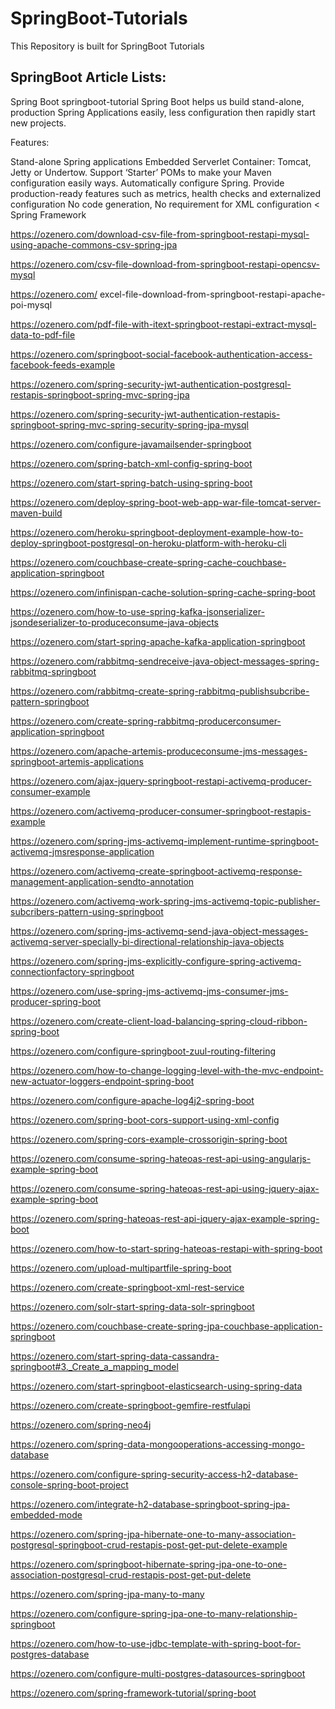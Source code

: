 # SpringBoot-Tutorials
This Repository is built for SpringBoot Tutorials

SpringBoot Article Lists:
------------------------

Spring Boot
springboot-tutorial
Spring Boot helps us build stand-alone, production Spring Applications easily, less configuration then rapidly start new projects.

Features:

Stand-alone Spring applications
Embedded Serverlet Container: Tomcat, Jetty or Undertow.
Support ‘Starter’ POMs to make your Maven configuration easily ways.
Automatically configure Spring.
Provide production-ready features such as metrics, health checks and externalized configuration
No code generation, No requirement for XML configuration
< Spring Framework

https://ozenero.com/download-csv-file-from-springboot-restapi-mysql-using-apache-commons-csv-spring-jpa

https://ozenero.com/csv-file-download-from-springboot-restapi-opencsv-mysql

https://ozenero.com/
excel-file-download-from-springboot-restapi-apache-poi-mysql

https://ozenero.com/pdf-file-with-itext-springboot-restapi-extract-mysql-data-to-pdf-file

https://ozenero.com/springboot-social-facebook-authentication-access-facebook-feeds-example

https://ozenero.com/spring-security-jwt-authentication-postgresql-restapis-springboot-spring-mvc-spring-jpa

https://ozenero.com/spring-security-jwt-authentication-restapis-springboot-spring-mvc-spring-security-spring-jpa-mysql

https://ozenero.com/configure-javamailsender-springboot

https://ozenero.com/spring-batch-xml-config-spring-boot

https://ozenero.com/start-spring-batch-using-spring-boot

https://ozenero.com/deploy-spring-boot-web-app-war-file-tomcat-server-maven-build

https://ozenero.com/heroku-springboot-deployment-example-how-to-deploy-springboot-postgresql-on-heroku-platform-with-heroku-cli

https://ozenero.com/couchbase-create-spring-cache-couchbase-application-springboot

https://ozenero.com/infinispan-cache-solution-spring-cache-spring-boot

https://ozenero.com/how-to-use-spring-kafka-jsonserializer-jsondeserializer-to-produceconsume-java-objects

https://ozenero.com/start-spring-apache-kafka-application-springboot

https://ozenero.com/rabbitmq-sendreceive-java-object-messages-spring-rabbitmq-springboot

https://ozenero.com/rabbitmq-create-spring-rabbitmq-publishsubcribe-pattern-springboot

https://ozenero.com/create-spring-rabbitmq-producerconsumer-application-springboot

https://ozenero.com/apache-artemis-produceconsume-jms-messages-springboot-artemis-applications

https://ozenero.com/ajax-jquery-springboot-restapi-activemq-producer-consumer-example

https://ozenero.com/activemq-producer-consumer-springboot-restapis-example

https://ozenero.com/spring-jms-activemq-implement-runtime-springboot-activemq-jmsresponse-application

https://ozenero.com/activemq-create-springboot-activemq-response-management-application-sendto-annotation

https://ozenero.com/activemq-work-spring-jms-activemq-topic-publisher-subcribers-pattern-using-springboot

https://ozenero.com/spring-jms-activemq-send-java-object-messages-activemq-server-specially-bi-directional-relationship-java-objects

https://ozenero.com/spring-jms-explicitly-configure-spring-activemq-connectionfactory-springboot

https://ozenero.com/use-spring-jms-activemq-jms-consumer-jms-producer-spring-boot

https://ozenero.com/create-client-load-balancing-spring-cloud-ribbon-spring-boot

https://ozenero.com/configure-springboot-zuul-routing-filtering

https://ozenero.com/how-to-change-logging-level-with-the-mvc-endpoint-new-actuator-loggers-endpoint-spring-boot

https://ozenero.com/configure-apache-log4j2-spring-boot

https://ozenero.com/spring-boot-cors-support-using-xml-config

https://ozenero.com/spring-cors-example-crossorigin-spring-boot

https://ozenero.com/consume-spring-hateoas-rest-api-using-angularjs-example-spring-boot

https://ozenero.com/consume-spring-hateoas-rest-api-using-jquery-ajax-example-spring-boot

https://ozenero.com/spring-hateoas-rest-api-jquery-ajax-example-spring-boot

https://ozenero.com/how-to-start-spring-hateoas-restapi-with-spring-boot

https://ozenero.com/upload-multipartfile-spring-boot

https://ozenero.com/create-springboot-xml-rest-service

https://ozenero.com/solr-start-spring-data-solr-springboot

https://ozenero.com/couchbase-create-spring-jpa-couchbase-application-springboot

https://ozenero.com/start-spring-data-cassandra-springboot#3._Create_a_mapping_model

https://ozenero.com/start-springboot-elasticsearch-using-spring-data

https://ozenero.com/create-springboot-gemfire-restfulapi

https://ozenero.com/spring-neo4j

https://ozenero.com/spring-data-mongooperations-accessing-mongo-database

https://ozenero.com/configure-spring-security-access-h2-database-console-spring-boot-project

https://ozenero.com/integrate-h2-database-springboot-spring-jpa-embedded-mode

https://ozenero.com/spring-jpa-hibernate-one-to-many-association-postgresql-springboot-crud-restapis-post-get-put-delete-example

https://ozenero.com/springboot-hibernate-spring-jpa-one-to-one-association-postgresql-crud-restapis-post-get-put-delete

https://ozenero.com/spring-jpa-many-to-many

https://ozenero.com/configure-spring-jpa-one-to-many-relationship-springboot

https://ozenero.com/how-to-use-jdbc-template-with-spring-boot-for-postgres-database

https://ozenero.com/configure-multi-postgres-datasources-springboot

https://ozenero.com/spring-framework-tutorial/spring-boot
